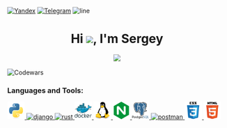 [![Yandex](https://img.shields.io/badge/-sergeyp.sp@yandex.ru-F9DB60?style=flat-square&logo=Yandex&logoColor=FF3333)](mailto:nefedovds@ya.ru) 
[![Telegram](https://img.shields.io/badge/Telegram-blue?style=flat-square&logo=Telegram)](https://t.me/sanatolp)
![line](https://capsule-render.vercel.app/api?type=rect&color=gradient&height=1)
<h1 align="center">Hi <img src="https://github.com/blackcater/blackcater/raw/main/images/Hi.gif" height="32"/>, I'm Sergey</h1>
<div id="header" align="center">
  <img src="https://raw.githubusercontent.com/ialexreis/ialexreis/master/code.gif" width="400"/>
</div>

![Codewars](https://www.codewars.com/users/Sergeyppp/badges/micro)

<h3 align="left">Languages and Tools:</h3>
<a href="https://www.djangoproject.com/" target="_blank" rel="noreferrer"> </a>
<a href="https://www.python.org" target="_blank" rel="noreferrer"> <img src="https://raw.githubusercontent.com/devicons/devicon/master/icons/python/python-original.svg" alt="python" width="40" height="40"/> <img src="https://cdn.worldvectorlogo.com/logos/django.svg" alt="django" width="40" height="40"/> </a> 
<a href="https://www.rust-lang.org/ru/" target="_blank" rel="noreferrer"> <img src="https://rustacean.net/assets/rustacean-orig-noshadow.svg" alt="rust" width="40" height="40"/> </a>
<a href="https://www.docker.com/" target="_blank" rel="noreferrer"> <img src="https://raw.githubusercontent.com/devicons/devicon/master/icons/docker/docker-original-wordmark.svg" alt="docker" width="40" height="40"/> </a>
<a href="https://www.linux.org/" target="_blank" rel="noreferrer"> <img src="https://raw.githubusercontent.com/devicons/devicon/master/icons/linux/linux-original.svg" alt="linux" width="40" height="40"/> </a>
<a href="https://www.nginx.com" target="_blank" rel="noreferrer"> <img src="https://raw.githubusercontent.com/devicons/devicon/master/icons/nginx/nginx-original.svg" alt="nginx" width="40" height="40"/> </a>
<a href="https://www.postgresql.org" target="_blank" rel="noreferrer"> <img src="https://raw.githubusercontent.com/devicons/devicon/master/icons/postgresql/postgresql-original-wordmark.svg" alt="postgresql" width="40" height="40"/> </a>
<a href="https://postman.com" target="_blank" rel="noreferrer"> <img src="https://www.vectorlogo.zone/logos/getpostman/getpostman-icon.svg" alt="postman" width="40" height="40"/> </a>
<a href="https://www.w3schools.com/css/" target="_blank" rel="noreferrer"> <img src="https://raw.githubusercontent.com/devicons/devicon/master/icons/css3/css3-original-wordmark.svg" alt="css3" width="40" height="40"/> </a>
<a href="https://www.w3.org/html/" target="_blank" rel="noreferrer"> <img src="https://raw.githubusercontent.com/devicons/devicon/master/icons/html5/html5-original-wordmark.svg" alt="html5" width="40" height="40"/> </a> 
</p>
